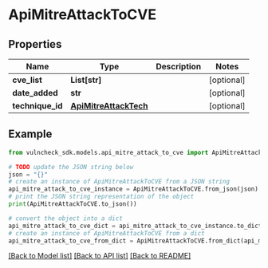 # ApiMitreAttackToCVE


## Properties

Name | Type | Description | Notes
------------ | ------------- | ------------- | -------------
**cve_list** | **List[str]** |  | [optional] 
**date_added** | **str** |  | [optional] 
**technique_id** | [**ApiMitreAttackTech**](ApiMitreAttackTech.md) |  | [optional] 

## Example

```python
from vulncheck_sdk.models.api_mitre_attack_to_cve import ApiMitreAttackToCVE

# TODO update the JSON string below
json = "{}"
# create an instance of ApiMitreAttackToCVE from a JSON string
api_mitre_attack_to_cve_instance = ApiMitreAttackToCVE.from_json(json)
# print the JSON string representation of the object
print(ApiMitreAttackToCVE.to_json())

# convert the object into a dict
api_mitre_attack_to_cve_dict = api_mitre_attack_to_cve_instance.to_dict()
# create an instance of ApiMitreAttackToCVE from a dict
api_mitre_attack_to_cve_from_dict = ApiMitreAttackToCVE.from_dict(api_mitre_attack_to_cve_dict)
```
[[Back to Model list]](../README.md#documentation-for-models) [[Back to API list]](../README.md#documentation-for-api-endpoints) [[Back to README]](../README.md)


